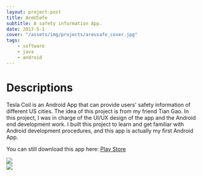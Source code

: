 ```yaml
---
layout: project-post
title: AreUSafe
subtitle: A safety information App.
date: 2017-5-1
cover: "/assets/img/projects/areusafe_cover.jpg"
tags:
    - software
    - java
    - android
---
```



# Descriptions
Tesla Coil is an Android App that can provide users' safety information of different US cities. The idea of this project is from my friend Tian Gao. In this project, I was in charge of the UI/UX design of the app and the Android end development work. I built this project to learn and get familiar with Android development procedures, and this app is actually my first Android App.

You can still download this app here:
[Play Store](https://play.google.com/store/apps/details?id=edu.ucsb.boning.jsontest)

<div class="row">
    <div class="col-md-6 d-flex">
        <img class="project-photo mx-auto my-2 my-md-4" src="{{ site.baseurl }}/assets/img/projects/areusafe_1.jpg">
    </div>
    <div class="col-md-6 d-flex">
        <img class="project-photo mx-auto my-2 my-md-4" src="{{ site.baseurl }}/assets/img/projects/areusafe_2.jpg">
    </div>
</div>



